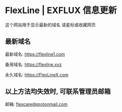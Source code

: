 # FlexLine | EXFLUX 信息更新
这个网站用于显示最新的域名 请星标或收藏网页

## 最新域名
最新域名:
https://flexline1.com

备用域名:
https://flexline.xyz

永久域名:
https://FlexLineX.com

## 以上方法均失效时, 可联系管理员邮箱
邮箱:
flexcare@protonmail.com
